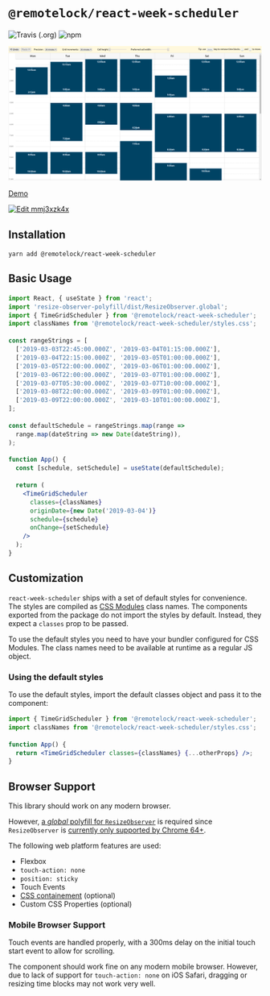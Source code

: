 # `@remotelock/react-week-scheduler`

![Travis (.org)](https://img.shields.io/travis/remotelock/react-week-scheduler.svg) ![npm](https://img.shields.io/npm/v/@remotelock/react-week-scheduler.svg)

![Screenshot](./screenshot.png)

[Demo](https://remotelock.github.io/react-week-scheduler/)

[![Edit mmj3xzk4x](https://codesandbox.io/static/img/play-codesandbox.svg)](https://codesandbox.io/s/mmj3xzk4x?fontsize=14)

## Installation

```
yarn add @remotelock/react-week-scheduler
```

## Basic Usage

```jsx
import React, { useState } from 'react';
import 'resize-observer-polyfill/dist/ResizeObserver.global';
import { TimeGridScheduler } from '@remotelock/react-week-scheduler';
import classNames from '@remotelock/react-week-scheduler/styles.css';

const rangeStrings = [
  ['2019-03-03T22:45:00.000Z', '2019-03-04T01:15:00.000Z'],
  ['2019-03-04T22:15:00.000Z', '2019-03-05T01:00:00.000Z'],
  ['2019-03-05T22:00:00.000Z', '2019-03-06T01:00:00.000Z'],
  ['2019-03-06T22:00:00.000Z', '2019-03-07T01:00:00.000Z'],
  ['2019-03-07T05:30:00.000Z', '2019-03-07T10:00:00.000Z'],
  ['2019-03-08T22:00:00.000Z', '2019-03-09T01:00:00.000Z'],
  ['2019-03-09T22:00:00.000Z', '2019-03-10T01:00:00.000Z'],
];

const defaultSchedule = rangeStrings.map(range =>
  range.map(dateString => new Date(dateString)),
);

function App() {
  const [schedule, setSchedule] = useState(defaultSchedule);

  return (
    <TimeGridScheduler
      classes={classNames}
      originDate={new Date('2019-03-04')}
      schedule={schedule}
      onChange={setSchedule}
    />
  );
}
```

## Customization

`react-week-scheduler` ships with a set of default styles for convenience. The styles are compiled as [CSS Modules](https://github.com/css-modules/css-modules) class names. The components exported from the package do not import the styles by default. Instead, they expect a `classes` prop to be passed.

To use the default styles you need to have your bundler configured for CSS Modules. The class names need to be available at runtime as a regular JS object.

### Using the default styles

To use the default styles, import the default classes object and pass it to the component:

```jsx
import { TimeGridScheduler } from '@remotelock/react-week-scheduler';
import classNames from '@remotelock/react-week-scheduler/styles.css';

function App() {
  return <TimeGridScheduler classes={classNames} {...otherProps} />;
}
```

## Browser Support

This library should work on any modern browser.

However, [a _global_ polyfill for `ResizeObserver`](https://www.npmjs.com/package/resize-observer-polyfill) is required since `ResizeObserver` is [currently only supported by Chrome 64+](https://caniuse.com/#feat=resizeobserver).

The following web platform features are used:

- Flexbox
- `touch-action: none`
- `position: sticky`
- Touch Events
- [CSS containement](https://developers.google.com/web/updates/2016/06/css-containment) (optional)
- Custom CSS Properties (optional)

### Mobile Browser Support

Touch events are handled properly, with a 300ms delay on the initial touch start event to allow for scrolling.

The component should work fine on any modern mobile browser. However, due to lack of support for `touch-action: none`
on iOS Safari, dragging or resizing time blocks may not work very well.
